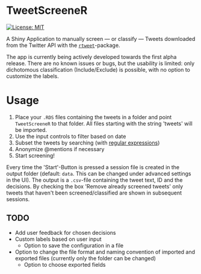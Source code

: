 # TweetScreeneR

[![License: MIT](https://img.shields.io/badge/License-MIT-yellow.svg)](https://opensource.org/licenses/MIT)

A Shiny Application to manually screen — or classify — Tweets downloaded from the Twitter API with the [`rtweet`](https://rtweet.info)-package.

The app is currently being actively developed towards the first alpha release. There are no known issues or bugs, but the usability is limited: only dichotomous classification (Include/Exclude) is possible, with no option to customize the labels.

# Usage

1. Place your `.RDS` files containing the tweets in a folder and point `TweetScreeneR` to that folder. All files starting with the string 'tweets' will be imported.
2. Use the input controls to filter based on date
3. Subset the tweets by searching (with [regular expressions](https://stringr.tidyverse.org/articles/regular-expressions.html))
4. Anonymize @mentions if necessary
5. Start screening!

Every time the 'Start'-Button is pressed a session file is created in the output folder (default: `data`. This can be changed under advanced settings in the UI). The output is a `.csv`-file containing the tweet text, ID and the decisions. By checking the box 'Remove already screened tweets' only tweets that haven't been screened/classified are shown in subsequent sessions.

## TODO

- Add user feedback for chosen decisions
- Custom labels based on user input
  + Option to save the configuration in a file
- Option to change the file format and naming convention of imported and exported files (currently only the folder can be changed)
  + Option to choose exported fields
